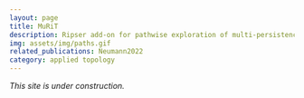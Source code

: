 ```yaml
---
layout: page
title: MuRiT
description: Ripser add-on for pathwise exploration of multi-persistence in filtered metric spaces 
img: assets/img/paths.gif
related_publications: Neumann2022
category: applied topology
---
```


*This site is under construction.*